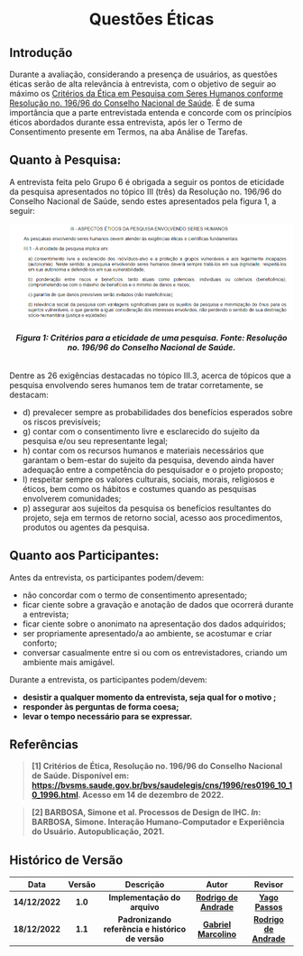 <h1 align="center">Questões Éticas</h1>
 
## Introdução
Durante a avaliação, considerando a presença de usuários, as questões éticas serão de alta relevância à entrevista, com o objetivo de seguir ao máximo os [Critérios da Ética em Pesquisa com Seres Humanos conforme Resolução no. 196/96 do Conselho Nacional de Saúde](https://bvsms.saude.gov.br/bvs/saudelegis/cns/1996/res0196_10_10_1996.html). É de suma importância que a parte entrevistada entenda e concorde com os princípios éticos abordados durante essa entrevista, após ler o Termo de Consentimento presente em Termos, na aba Análise de Tarefas.

## Quanto à Pesquisa:
A entrevista feita pelo Grupo 6 é obrigada a seguir os pontos de eticidade da pesquisa apresentados no tópico III (três) da Resolução no. 196/96 do Conselho Nacional de Saúde, sendo estes apresentados pela figura 1, a seguir:

!["Aspectos éticos da pesquisa envolvendo seres humanos"](./images_planejamento/etc_1.png)
<figcaption align='center'>
   <h6><b>Figura 1: Critérios para a eticidade de uma pesquisa. Fonte: Resolução no. 196/96 do Conselho Nacional de Saúde.</b></h6>
</figcaption>
</center>

Dentre as 26 exigências destacadas no tópico III.3, acerca de tópicos que a pesquisa envolvendo seres humanos tem de tratar corretamente, se destacam:
<ul>
  <li>d) prevalecer sempre as probabilidades dos benefícios esperados sobre os riscos previsíveis; </li>
  <li>g) contar com o consentimento livre e esclarecido do sujeito da pesquisa e/ou seu representante legal;
  <li>h) contar com os recursos humanos e materiais necessários que garantam o bem-estar do sujeito da pesquisa, devendo ainda haver adequação entre a competência do pesquisador e o projeto proposto;
  <li>l) respeitar sempre os valores culturais, sociais, morais, religiosos e éticos, bem como os hábitos e costumes quando as pesquisas envolverem comunidades;
  <li>p) assegurar aos sujeitos da pesquisa os benefícios resultantes do projeto, seja em termos de retorno social, acesso aos procedimentos, produtos ou agentes da pesquisa.</li>
</ul>

## Quanto aos Participantes:
Antes da entrevista, os participantes podem/devem:
<ul>
  <li>não concordar com o termo de consentimento apresentado; </li>
  <li>ficar ciente sobre a gravação e anotação de dados que ocorrerá durante a entrevista;
  <li>ficar ciente sobre o anonimato na apresentação dos dados adquiridos;
  <li>ser propriamente apresentado/a ao ambiente, se acostumar e criar conforto;
  <li>conversar casualmente entre si ou com os entrevistadores, criando um ambiente mais amigável.</li>
</ul>

Durante a entrevista, os participantes podem/devem:
<ul>
  <li><b>desistir a qualquer momento da entrevista, seja qual for o motivo </b)>; </li>
  <li>responder às perguntas de forma coesa;
  <li>levar o tempo necessário para se expressar.</li>
</ul>




## Referências

> [1] Critérios de Ética, Resolução no. 196/96 do Conselho Nacional de Saúde. Disponível em: https://bvsms.saude.gov.br/bvs/saudelegis/cns/1996/res0196_10_10_1996.html. Acesso em 14 de dezembro de 2022.

> [2] BARBOSA, Simone et al. Processos de Design de IHC. _In_: BARBOSA, Simone. **Interação Humano-Computador e Experiência do Usuário**. Autopublicação, 2021.

## Histórico de Versão

|    Data    | Versão |                   Descrição                   |                          Autor                          |                         Revisor                         |
| :--------: | :----: | :-------------------------------------------: | :-----------------------------------------------------: | :-----------------------------------------------------: |
| 14/12/2022 |  1.0   |           Implementação do arquivo            | [Rodrigo de Andrade](https://github.com/OrlandiRodrigo) |      [Yago Passos](https://github.com/yagompassos)      |
| 18/12/2022 |  1.1   | Padronizando referência e histórico de versão |  [Gabriel Marcolino](https://github.com/GabrielMR360)   | [Rodrigo de Andrade](https://github.com/OrlandiRodrigo) |


